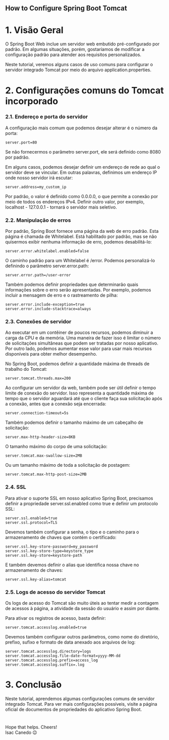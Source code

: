 ## How to Configure Spring Boot Tomcat

# 1. Visão Geral
O Spring Boot Web inclue um servidor web embutido pré-configurado por padrão. Em algumas situações, porém, gostaríamos de modificar a configuração padrão para atender aos requisitos personalizados.

Neste tutorial, veremos alguns casos de uso comuns para configurar o servidor integrado Tomcat por meio do arquivo application.properties.

# 2. Configurações comuns do Tomcat incorporado

### 2.1. Endereço e porta do servidor
A configuração mais comum que podemos desejar alterar é o número da porta:

```
server.port=80
```

Se não fornecermos o parâmetro server.port, ele será definido como 8080 por padrão.

Em alguns casos, podemos desejar definir um endereço de rede ao qual o servidor deve se vincular. Em outras palavras, definimos um endereço IP onde nosso servidor irá escutar:

```
server.address=my_custom_ip
```

Por padrão, o valor é definido como 0.0.0.0, o que permite a conexão por meio de todos os endereços IPv4. Definir outro valor, por exemplo, localhost - 127.0.0.1 - tornará o servidor mais seletivo.

### 2.2. Manipulação de erros
Por padrão, Spring Boot fornece uma página da web de erro padrão. Esta página é chamada de Whitelabel. Está habilitado por padrão, mas se não quisermos exibir nenhuma informação de erro, podemos desabilitá-lo:

```
server.error.whitelabel.enabled=false
```

O caminho padrão para um Whitelabel é /error. Podemos personalizá-lo definindo o parâmetro server.error.path:

```
server.error.path=/user-error
```

Também podemos definir propriedades que determinarão quais informações sobre o erro serão apresentadas. Por exemplo, podemos incluir a mensagem de erro e o rastreamento de pilha:

```
server.error.include-exception=true
server.error.include-stacktrace=always
```

### 2.3. Conexões de servidor
Ao executar em um contêiner de poucos recursos, podemos diminuir a carga da CPU e da memória. Uma maneira de fazer isso é limitar o número de solicitações simultâneas que podem ser tratadas por nosso aplicativo. Por outro lado, podemos aumentar esse valor para usar mais recursos disponíveis para obter melhor desempenho.

No Spring Boot, podemos definir a quantidade máxima de threads de trabalho do Tomcat:

```
server.tomcat.threads.max=200
```

Ao configurar um servidor da web, também pode ser útil definir o tempo limite de conexão do servidor. Isso representa a quantidade máxima de tempo que o servidor aguardará até que o cliente faça sua solicitação após a conexão, antes que a conexão seja encerrada:

```
server.connection-timeout=5s
```

Também podemos definir o tamanho máximo de um cabeçalho de solicitação:

```
server.max-http-header-size=8KB
```

O tamanho máximo do corpo de uma solicitação:

```
server.tomcat.max-swallow-size=2MB
```

Ou um tamanho máximo de toda a solicitação de postagem:

```
server.tomcat.max-http-post-size=2MB
```

### 2.4. SSL
Para ativar o suporte SSL em nosso aplicativo Spring Boot, precisamos definir a propriedade server.ssl.enabled como true e definir um protocolo SSL:

```
server.ssl.enabled=true
server.ssl.protocol=TLS
```

Devemos também configurar a senha, o tipo e o caminho para o armazenamento de chaves que contém o certificado:

```
server.ssl.key-store-password=my_password
server.ssl.key-store-type=keystore_type
server.ssl.key-store=keystore-path
```

E também devemos definir o alias que identifica nossa chave no armazenamento de chaves:

```
server.ssl.key-alias=tomcat
```

### 2.5. Logs de acesso do servidor Tomcat
Os logs de acesso do Tomcat são muito úteis ao tentar medir a contagem de acessos à página, a atividade da sessão do usuário e assim por diante.

Para ativar os registros de acesso, basta definir:

```
server.tomcat.accesslog.enabled=true
```

Devemos também configurar outros parâmetros, como nome do diretório, prefixo, sufixo e formato de data anexado aos arquivos de log:

```
server.tomcat.accesslog.directory=logs
server.tomcat.accesslog.file-date-format=yyyy-MM-dd
server.tomcat.accesslog.prefix=access_log
server.tomcat.accesslog.suffix=.log
```

# 3. Conclusão
Neste tutorial, aprendemos algumas configurações comuns de servidor integrado Tomcat. Para ver mais configurações possíveis, visite a página oficial de documentos de propriedades do aplicativo Spring Boot.

#

Hope that helps. Cheers!<br>
Isac Canedo 😉
